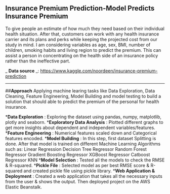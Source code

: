 ## Insurance Premium Prediction-Model Predicts Insurance Premium 
To give people an estimate of how much they need based on their individual health situation. After that, customers can work with any health insurance carrier and its plans and perks while keeping the projected cost from our study in mind. I am considering variables as age, sex, BMI, number of children, smoking habits and living region to predict the premium. This can assist a person in concentrating on the health side of an insurance policy rather than the ineffective part.

_ <b>Data source</b> _: https://www.kaggle.com/noordeen/insurance-premium-prediction
____________________________________________________________________________________________________________________________________________________________________
##<b>Approach</b>
Applying machine learing tasks like Data Exploration, Data Cleaning, Feature Engineering, Model Building and model testing to build a solution that should able to predict the premium of the personal for health insurance.

*<b>Data Exploration</b> : Exploring the dataset using pandas, numpy, matplotlib, plotly and seaborn.
*<b>Exploratory Data Analysis</b> : Plotted different graphs to get more insights about dependent and independent variables/features.
*<b>Feature Engineering</b> : Numerical features scaled down and Categorical features encoded.
*<b>Model Building</b> : In this step, first dataset Splitting is done. After that model is trained on different Machine Learning Algorithms such as:
Linear Regression
Decision Tree Regressor
Random Forest Regressor
Gradient Boosting Regressor
XGBoost Regressor
Catboost Regressor
KNN
*<b>Model Selection</b> : Tested all the models to check the RMSE & R-squared.
*<b>Pickle File</b> : Selected model as per best RMSE score & R-squared and created pickle file using pickle library.
*<b>Web Application & Deployment</b> : Created a web application that takes all the necessary inputs from the user & shows the output. Then deployed project on the AWS Elastic Beanstalk.
